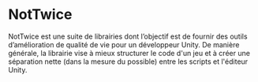 # NotTwice
NotTwice est une suite de librairies dont l’objectif est de fournir des outils d’amélioration de qualité de vie pour un développeur Unity.
De manière générale, la librairie vise à mieux structurer le code d'un jeu et à créer une séparation nette (dans la mesure du possible) entre les scripts et l'éditeur Unity.
